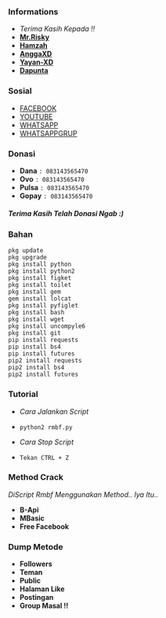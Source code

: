 ### Informations
* _Terima Kasih Kepada !!_
* [**Mr.Risky**](https://github.com/Dumai-991)
* [**Hamzah**](https://github.com/Hamzahash)
* [**AnggaXD**](https://github.com/anggaxd/anggaxd)
* [**Yayan-XD**](https://github.com/Yayan-XD)
* [**Dapunta**](https://github.com/Dapunta)

### Sosial
* [FACEBOOK](https://m.facebook.com/llovexnxx)
* [YOUTUBE](xnxx.com)
* [WHATSAPP](https://wa.me/6283143565470)
* [WHATSAPPGRUP](xnxx.com)

### Donasi
* **Dana** ```: 083143565470```
* **Ovo** ```: 083143565470```
* **Pulsa** ```: 083143565470```
* **Gopay** ```: 083143565470```

##### Terima Kasih Telah Donasi Ngab :)
### Bahan
```
pkg update
pkg upgrade
pkg install python
pkg install python2
pkg install figket
pkg install toilet
pkg install gem
gem install lolcat
pkg install pyfiglet
pkg install bash
pkg install wget
pkg install uncompyle6
pkg install git
pip install requests
pip install bs4
pip install futures
pip2 install requests
pip2 install bs4
pip2 install futures
```

### Tutorial
* _Cara Jalankan Script_
* ```python2 rmbf.py```

* _Cara Stop Script_
* ```Tekan CTRL + Z```

### Method Crack
_DiScript Rmbf Menggunakan Method.. Iya Itu.._
* **B-Api**
* **MBasic**
* **Free Facebook**

### Dump Metode
* **Followers**
* **Teman**
* **Public**
* **Halaman Like**
* **Postingan**
* **Group Masal !!**



